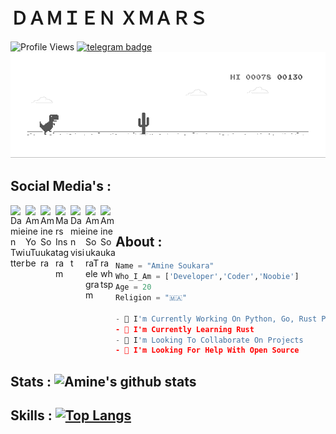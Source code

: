 # ＤＡＭＩＥＮ ＸＭＡＲＳ
![Profile Views](https://hits.seeyoufarm.com/api/count/incr/badge.svg?url=https://github.com/AmineSoukara/&title=Profile%20Views)
[![telegram badge](https://img.shields.io/badge/AmineSoukara-30302f?style=flat&logo=telegram)](https://t.me/AmineSoukara)
![Dyno](https://github.com/AmineSoukara/AmineSoukara/raw/master/dino.gif) 
## Social Media's :
<p>

  <a href="https://bit.ly/AmineSoukaraTwitter">
    <img align="left" alt="Damien Twitter" width="24px" src="https://cdn.jsdelivr.net/npm/simple-icons@3.2.0/icons/twitter.svg" />
  </a>
  <a href="https://bit.ly/AmineSoukaraYoutube">
    <img align="left" alt="Amine YouTube" width="24px" src="https://cdn.jsdelivr.net/npm/simple-icons@3.2.0/icons/youtube.svg" />
  </a>
<a href="https://bit.ly/AmineSoukaraFacebook">
    <img align="left" alt="Amine Soukara" width="24px" src="https://cdn.jsdelivr.net/npm/simple-icons@3.2.0/icons/facebook.svg" />
  </a>
  <a href="https://bit.ly/AmineSoukaraIG">
    <img align="left" alt="Mars Instagram" width="24px" src="https://cdn.jsdelivr.net/npm/simple-icons@3.2.0/icons/instagram.svg" />
  </a>
  <a href="https://bit.ly/DamienSoukara">
    <img align="left" alt="Damien visit" width="24px" src="https://cdn.jsdelivr.net/npm/simple-icons@3.2.0/icons/vercel.svg" />
  </a>
  <a href="https://bit.ly/AmineSoukaraTme">
    <img align="left" alt="Amine SoukaraTelegram" width="24px" src="https://cdn.jsdelivr.net/npm/simple-icons@3.2.0/icons/telegram.svg" />
  </a>
<a href="http://bit.ly/AmineSoukara">
    <img align="left" alt="Amine Soukara whtsp" width="24px" src="https://cdn.jsdelivr.net/npm/simple-icons@3.2.0/icons/whatsapp.svg" />
  </a>
  
</p>
</br>

## About :
```python
Name = "Amine Soukara"
Who_I_Am = ['Developer','Coder','Noobie']
Age = 20
Religion = "🇲🇦"

- 🔭 I'm Currently Working On Python, Go, Rust Projects
- 🌱 I'm Currently Learning Rust
- 👯 I'm Looking To Collaborate On Projects
- 🤔 I'm Looking For Help With Open Source
```
## Stats : ![Amine's github stats](https://github-readme-stats.vercel.app/api?username=AmineSoukara&show_icons=true)

## Skills : [![Top Langs](https://github-readme-stats.vercel.app/api/top-langs/?username=AmineSoukara&layout=compact)](https://github.com/anuraghazra/github-readme-stats)
